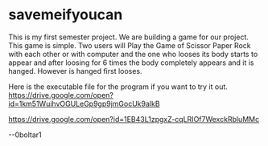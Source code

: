 # savemeifyoucan
This is my first semester project. We are building a game for our project.
This game is simple. Two users will Play the Game of Scissor Paper Rock with each other or with computer and the one who looses its body starts to appear and after loosing for 6 times the body completely appears and it is hanged. However is hanged first looses.

Here is the executable file for the program if you want to try it out.
https://drive.google.com/open?id=1km51WuihvOGULeGp9gp9jmGocUk9alkB

https://drive.google.com/open?id=1EB43L1zpgxZ-cqLRIOf7WexckRbluMMc

--0boltar1
